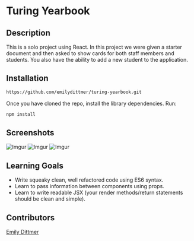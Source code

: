# Turing Yearbook

## Description

This is a solo project using React. In this project we were given a starter document and then asked to show cards for both staff members and students. You also have the ability to add a new student to the application.

## Installation

```bash
https://github.com/emilydittmer/turing-yearbook.git
```
Once you have cloned the repo, install the library dependencies. Run:

```bash
npm install
```
## Screenshots
![Imgur](https://i.imgur.com/kIu43m3.png)
![Imgur](https://i.imgur.com/tQRvvZi.png)
![Imgur](https://i.imgur.com/tsIgcsN.png)

## Learning Goals

- Write squeaky clean, well refactored code using ES6 syntax.
- Learn to pass information between components using props.
- Learn to write readable JSX (your render methods/return statements should be clean and simple).

## Contributors

[Emily Dittmer](https://github.com/emilydittmer)
